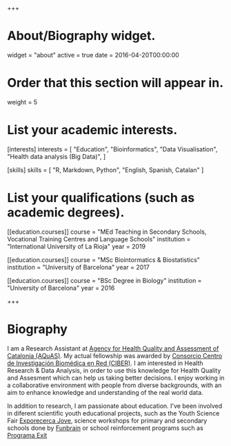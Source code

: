 +++
# About/Biography widget.
widget = "about"
active = true
date = 2016-04-20T00:00:00

# Order that this section will appear in.
weight = 5

# List your academic interests.
[interests]
  interests = [
    "Education",
    "Bioinformatics",
    "Data Visualisation",
    "Health data analysis (Big Data)",
  ]
  
[skills]
  skills = [
    "R, Markdown, Python",
    "English, Spanish, Catalan"
  ]

# List your qualifications (such as academic degrees).
[[education.courses]]
  course = "MEd Teaching in Secondary Schools, Vocational Training Centres and Language Schools"
  institution = "International University of La Rioja"
  year = 2019

[[education.courses]]
  course = "MSc Biointormatics & Biostatistics"
  institution = "University of Barcelona"
  year = 2017

[[education.courses]]
  course = "BSc Degree in Biology"
  institution = "University of Barcelona"
  year = 2016
 
+++

# Biography

I am a Research Assistant at [Agency for Health Quality and Assessment of Catalonia (AQuAS)](http://aquas.gencat.cat/en/sobre_aquas/). My actual fellowship was awarded by [Consorcio Centro de Investigación Biomédica en Red (CIBER)](http://www.ciberisciii.es/en). I am interested in Health Research & Data Analysis, in order to use this knowledge for Health Quality and Assesment which can help us taking better decisions. I enjoy working in a collaborative environment with people from diverse backgrounds, with an aim to enhance knowledge and understanding of the real world data.

In addition to research, I am passionate about education. I've been involved in diferent scientific youth educational projects, such as the Youth Science Fair [Exporecerca Jove](https://magmarecerca.org/Magma/lang/eng/index.php), science workshops for primary and secondary schools done by [Funbrain](http://funbrain.cat/es/) or school reinforcement programs such as [Programa Exit](https://translate.google.com/translate?hl=en&sl=ca&tl=en&u=http%3A%2F%2Fwww.edubcn.cat%2Fexit%2F)



 
